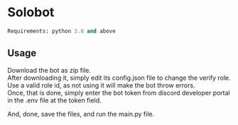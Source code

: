 # Solobot

```py
Requirements: python 3.8 and above
```
## Usage

Download the bot as zip file.<br/>
After downloading it, simply edit its config.json file to change the verify role. Use a valid role id, as not using it will make the bot throw errors.<br/>
Once, that is done, simply enter the bot token from discord developer portal in the .env file at the token field.<br/>

And, done, save the files, and run the main.py file.
